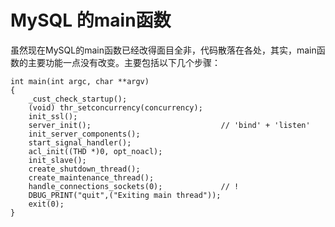 # MySQL 的main函数


虽然现在MySQL的main函数已经改得面目全非，代码散落在各处，其实，main函数的主要功能一点没有改变。主要包括以下几个步骤：


    int main(int argc, char **argv)
    {
        _cust_check_startup();
        (void) thr_setconcurrency(concurrency);
        init_ssl();
        server_init();                             // 'bind' + 'listen'
        init_server_components();
        start_signal_handler();
        acl_init((THD *)0, opt_noacl);
        init_slave();
        create_shutdown_thread();
        create_maintenance_thread();
        handle_connections_sockets(0);             // !
        DBUG_PRINT("quit",("Exiting main thread"));
        exit(0);
    }
